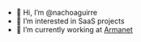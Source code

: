 - 👋 Hi, I’m @nachoaguirre
- 👀 I’m interested in SaaS projects
- 🌱 I’m currently working at [Armanet](https://github.com/armanet-labs)
